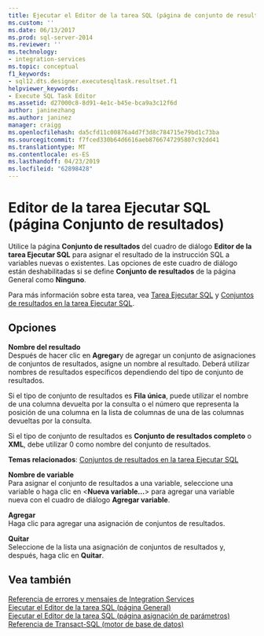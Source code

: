 ```yaml
---
title: Ejecutar el Editor de la tarea SQL (página de conjunto de resultados) | Microsoft Docs
ms.custom: ''
ms.date: 06/13/2017
ms.prod: sql-server-2014
ms.reviewer: ''
ms.technology:
- integration-services
ms.topic: conceptual
f1_keywords:
- sql12.dts.designer.executesqltask.resultset.f1
helpviewer_keywords:
- Execute SQL Task Editor
ms.assetid: d27000c8-8d91-4e1c-b45e-bca9a3c12f6d
author: janinezhang
ms.author: janinez
manager: craigg
ms.openlocfilehash: da5cfd11c00876a4d7f3d8c784715e79bd1c73ba
ms.sourcegitcommit: f7fced330b64d6616aeb8766747295807c92dd41
ms.translationtype: MT
ms.contentlocale: es-ES
ms.lasthandoff: 04/23/2019
ms.locfileid: "62898428"
---
```

# <a name="execute-sql-task-editor-result-set-page"></a>Editor de la tarea Ejecutar SQL (página Conjunto de resultados)
  Utilice la página **Conjunto de resultados** del cuadro de diálogo **Editor de la tarea Ejecutar SQL** para asignar el resultado de la instrucción SQL a variables nuevas o existentes. Las opciones de este cuadro de diálogo están deshabilitadas si se define **Conjunto de resultados** de la página General como **Ninguno**.  
  
 Para más información sobre esta tarea, vea [Tarea Ejecutar SQL](control-flow/execute-sql-task.md) y [Conjuntos de resultados en la tarea Ejecutar SQL](../../2014/integration-services/result-sets-in-the-execute-sql-task.md).  
  
## <a name="options"></a>Opciones  
 **Nombre del resultado**  
 Después de hacer clic en **Agregar**y de agregar un conjunto de asignaciones de conjuntos de resultados, asigne un nombre al resultado. Deberá utilizar nombres de resultados específicos dependiendo del tipo de conjunto de resultados.  
  
 Si el tipo de conjunto de resultados es **Fila única**, puede utilizar el nombre de una columna devuelta por la consulta o el número que representa la posición de una columna en la lista de columnas de una de las columnas devueltas por la consulta.  
  
 Si el tipo de conjunto de resultados es **Conjunto de resultados completo** o **XML**, debe utilizar 0 como nombre del conjunto de resultados.  
  
 **Temas relacionados**: [Conjuntos de resultados en la tarea Ejecutar SQL](../../2014/integration-services/result-sets-in-the-execute-sql-task.md)  
  
 **Nombre de variable**  
 Para asignar el conjunto de resultados a una variable, seleccione una variable o haga clic en \<**Nueva variable…**> para agregar una variable nueva con el cuadro de diálogo **Agregar variable**.  
  
 **Agregar**  
 Haga clic para agregar una asignación de conjuntos de resultados.  
  
 **Quitar**  
 Seleccione de la lista una asignación de conjuntos de resultados y, después, haga clic en **Quitar**.  
  
## <a name="see-also"></a>Vea también  
 [Referencia de errores y mensajes de Integration Services](../../2014/integration-services/integration-services-error-and-message-reference.md)   
 [Ejecutar el Editor de la tarea SQL &#40;página General&#41;](general-page-of-integration-services-designers-options.md)   
 [Ejecutar el Editor de la tarea SQL &#40;página asignación de parámetros&#41;](../../2014/integration-services/execute-sql-task-editor-parameter-mapping-page.md)   
 [Referencia de Transact-SQL &#40;motor de base de datos&#41;](/sql/t-sql/language-reference)  
  
  
